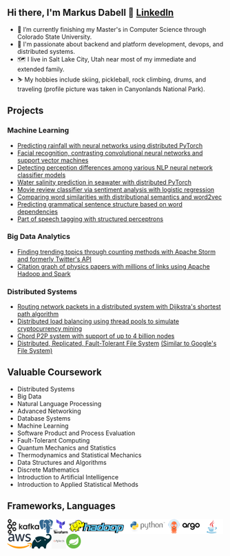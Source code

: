## Hi there, I'm Markus Dabell 👋 [LinkedIn](https://www.linkedin.com/in/markus-dabell-313669246/)

- 🔭 I’m currently finishing my Master's in Computer Science through Colorado State University.
- 🌱 I'm passionate about backend and platform development, devops, and distributed systems. 
- 🗺️ I live in Salt Lake City, Utah near most of my immediate and extended family.
- ⛷️ My hobbies include skiing, pickleball, rock climbing, drums, and traveling (profile picture was taken in Canyonlands National Park).

## Projects

### Machine Learning

- [Predicting rainfall with neural networks using distributed PyTorch](https://github.com/dabellma/Pytorch-Predicting-Brazilian-Rainfall-With-Neural-Networks)
- [Facial recognition, contrasting convolutional neural networks and support vector machines](https://github.com/dabellma/Convolutional-Neural-Network-Facial-Recognition-Project)
- [Detecting perception differences among various NLP neural network classifier models](https://github.com/dabellma/Perception-Differences-Among-NLP-Models)
- [Water salinity prediction in seawater with distributed PyTorch](https://github.com/dabellma/Salinity-Prediction-In-Seawater)
- [Movie review classifier via sentiment analysis with logistic regression](https://github.com/dabellma/Logistic-Regression-Movie-Review-Classifier/blob/main/logistic_regression.py)
- [Comparing word similarities with distributional semantics and word2vec](https://github.com/dabellma/Distributional-Semantics-And-Word2Vec)
- [Predicting grammatical sentence structure based on word dependencies](https://github.com/dabellma/Neural-Transition-Based-Dependency-Parsing)
- [Part of speech tagging with structured perceptrons](https://github.com/dabellma/Structured-Perceptron-for-Part-of-Speech-Tagging-NLP)

### Big Data Analytics

- [Finding trending topics through counting methods with Apache Storm and formerly Twitter's API](https://github.com/dabellma/Apache-Storm-Twitter-Feed-Tweet-Counting-In-Java)
- [Citation graph of physics papers with millions of links using Apache Hadoop and Spark](https://github.com/dabellma/Apache-Spark-Node-And-Edge-Citation-Graph-Count-Using-Scala)

### Distributed Systems

- [Routing network packets in a distributed system with Dijkstra's shortest path algorithm](https://github.com/dabellma/Dijkstra-Shortest-Path-Distributed-Overlay)
- [Distributed load balancing using thread pools to simulate cryptocurrency mining](https://github.com/dabellma/Distributed-Load-Balancing-With-Thread-Pools)
- [Chord P2P system with support of up to 4 billion nodes](https://github.com/dabellma/Chord-P2P-System-For-File-Storage/tree/main)
- [Distributed, Replicated, Fault-Tolerant File System](https://github.com/dabellma/Distributed-Replicated-Fault-Tolerant-File-System) [(Similar to Google's File System)](https://static.googleusercontent.com/media/research.google.com/en//archive/gfs-sosp2003.pdf)


## Valuable Coursework

- Distributed Systems
- Big Data
- Natural Language Processing
- Advanced Networking
- Database Systems
- Machine Learning
- Software Product and Process Evaluation
- Fault-Tolerant Computing
- Quantum Mechanics and Statistics
- Thermodynamics and Statistical Mechanics
- Data Structures and Algorithms
- Discrete Mathematics
- Introduction to Artificial Intelligence
- Introduction to Applied Statistical Methods

## Frameworks, Languages

<a href="https://kafka.apache.org/" rel="nofollow"><img align="left" alt="Hadoop Logo" height="34px" src="https://github.com/dabellma/dabellma/blob/main/kafka%20icon.png" style="max-width: 100%;"></a>
<a href="https://www.postgresql.org/" rel="nofollow"><img align="left" alt="Hadoop Logo" height="34px" src="https://github.com/dabellma/dabellma/blob/main/postgres%20icon.png" style="max-width: 100%;"></a>
<a href="https://www.terraform.io/" rel="nofollow"><img align="left" alt="Hadoop Logo" height="34px" src="https://github.com/dabellma/dabellma/blob/main/terraform%20icon.png" style="max-width: 100%;"></a>
<a href="https://hadoop.apache.org/" rel="nofollow"><img align="left" alt="Hadoop Logo" height="34px" src="https://github.com/dabellma/dabellma/blob/main/hadoop.png" style="max-width: 100%;"></a>
<a href="https://www.python.org/" rel="nofollow"><img align="left" alt="Hadoop Logo" height="34px" src="https://github.com/dabellma/dabellma/blob/main/python-logo-master-v3-TM-flattened.png" style="max-width: 100%;"></a>
<a href="https://argo-cd.readthedocs.io/en/stable/" rel="nofollow"><img align="left" alt="Hadoop Logo" height="34px" src="https://github.com/dabellma/dabellma/blob/main/argocd.png" style="max-width: 100%;"></a>
<a href="https://www.oracle.com/java/technologies/downloads/" rel="nofollow"><img align="left" alt="Hadoop Logo" height="34px" src="https://github.com/dabellma/dabellma/blob/main/java.jpg" style="max-width: 100%;"></a>
<a href="https://aws.amazon.com/" rel="nofollow"><img align="left" alt="Hadoop Logo" height="34px" src="https://github.com/dabellma/dabellma/blob/main/aws.png" style="max-width: 100%;"></a>
<a href="https://gradle.org/" rel="nofollow"><img align="left" alt="Hadoop Logo" height="34px" src="https://github.com/dabellma/dabellma/blob/main/gradle.png" style="max-width: 100%;"></a>
<a href="https://pytorch.org/" rel="nofollow"><img align="left" alt="Hadoop Logo" height="34px" src="https://github.com/dabellma/dabellma/blob/main/pytorch.jpg" style="max-width: 100%;"></a>
<a href="https://spring.io/projects/spring-boot" rel="nofollow"><img align="left" alt="Hadoop Logo" height="34px" src="https://github.com/dabellma/dabellma/blob/main/spring%20boot%20icon.png" style="max-width: 100%;"></a>






